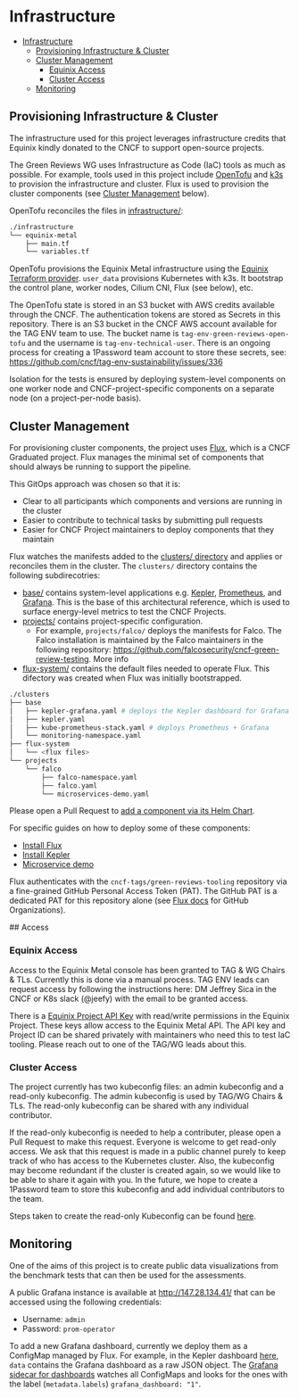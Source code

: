 # Infrastructure

- [Infrastructure](#infrastructure)
  - [Provisioning Infrastructure \& Cluster](#provisioning-infrastructure--cluster)
  - [Cluster Management](#cluster-management)
    - [Equinix Access](#equinix-access)
    - [Cluster Access](#cluster-access)
  - [Monitoring](#monitoring)

## Provisioning Infrastructure & Cluster

The infrastructure used for this project leverages infrastructure credits that Equinix kindly donated to the CNCF to support open-source projects.

The Green Reviews WG uses Infrastructure as Code (IaC) tools as much as possible. For example, tools used in this project include [OpenTofu](https://opentofu.org/) and [k3s](https://k3s.io/) to provision the infrastructure and cluster. Flux is used to provision the cluster components (see [Cluster Management](#cluster-management) below).

OpenTofu reconciles the files in [infrastructure/](../../infrastructure/):
```bash
./infrastructure
└── equinix-metal
    ├── main.tf
    └── variables.tf
```

OpenTofu provisions the Equinix Metal infrastructure using the [Equinix Terraform provider](https://github.com/equinix/terraform-provider-equinix). `user_data` provisions Kubernetes with k3s. It bootstrap the control plane, worker nodes, Cilium CNI, Flux (see below), etc.

The OpenTofu state is stored in an S3 bucket with AWS credits available through the CNCF. The authentication tokens are stored as Secrets in this repository. There is an S3 bucket in the CNCF AWS account available for the TAG ENV team to use. The bucket name is `tag-env-green-reviews-open-tofu` and the username is `tag-env-technical-user`. There is an ongoing process for creating a 1Password team account to store these secrets, see: https://github.com/cncf/tag-env-sustainability/issues/336

Isolation for the tests is ensured by deploying system-level components on one worker node and CNCF-project-specific components on a separate node (on a project-per-node basis).

## Cluster Management

For provisioning cluster components, the project uses [Flux](https://fluxcd.io/), which is a CNCF Graduated project. Flux manages the minimal set of components that should always be running to support the pipeline.

This GitOps approach was chosen so that it is:
- Clear to all participants which components and versions are running in the cluster
- Easier to contribute to technical tasks by submitting pull requests
- Easier for CNCF Project maintainers to deploy components that they maintain

Flux watches the manifests added to the [clusters/ directory](../clusters/) and applies or reconciles them in the cluster. The `clusters/` directory contains the following subdirecotries:
- [base/](../../clusters/base/) contains system-level applications e.g. [Kepler](https://www.cncf.io/projects/kepler/), [Prometheus](https://www.cncf.io/projects/prometheus/), and [Grafana](https://github.com/grafana/grafana). This is the base of this architectural reference, which is used to surface energy-level metrics to test the CNCF Projects.
- [projects/](../../clusters/projects/) contains project-specific configuration.
  - For example, `projects/falco/` deploys the manifests for Falco. The Falco installation is maintained by the Falco maintainers in the following repository: https://github.com/falcosecurity/cncf-green-review-testing. More info
- [flux-system/](../../clusters/flux-system/) contains the default files needed to operate Flux. This difectory was created when Flux was initially bootstrapped.

```bash
./clusters
├── base
│   ├── kepler-grafana.yaml # deploys the Kepler dashboard for Grafana
│   ├── kepler.yaml
│   ├── kube-prometheus-stack.yaml # deploys Prometheus + Grafana
│   └── monitoring-namespace.yaml
├── flux-system
│   └── <flux files>
└── projects
    └── falco
        ├── falco-namespace.yaml
        ├── falco.yaml
        └── microservices-demo.yaml
```

Please open a Pull Request to [add a component via its Helm Chart](https://fluxcd.io/flux/guides/helmreleases/).

For specific guides on how to deploy some of these components:
- [Install Flux](./install_flux.md)
- [Install Kepler](./install_kepler.md)
- [Microservice demo](./microservices_demo.md)

Flux authenticates with the `cncf-tags/green-reviews-tooling` repository via a fine-grained GitHub Personal Access Token (PAT). The GitHub PAT is a dedicated PAT for this repository alone (see [Flux docs](https://fluxcd.io/flux/installation/bootstrap/github/#github-organization) for GitHub Organizations).

## Access

### Equinix Access

Access to the Equinix Metal console has been granted to TAG & WG Chairs & TLs. Currently this is done via a manual process. TAG ENV leads can request access by following the instructions here: DM Jeffrey Sica in the CNCF or K8s slack (@jeefy) with the email to be granted access.

There is a [Equinix Project API Key](https://deploy.equinix.com/developers/docs/metal/accounts/api-keys/) with read/write permissions in the Equinix Project. These keys allow access to the Equinix Metal API. The API key and Project ID can be shared privately with maintainers who need this to test IaC tooling. Please reach out to one of the TAG/WG leads about this.

### Cluster Access

The project currently has two kubeconfig files: an admin kubeconfig and a read-only kubeconfig. The admin kubeconfig is used by TAG/WG Chairs & TLs. The read-only kubeconfig can be shared with any individual contributor.

If the read-only kubeconfig is needed to help a contributer, please open a Pull Request to make this request. Everyone is welcome to get read-only access. We ask that this request is made in a public channel purely to keep track of who has access to the Kubernetes cluster. Also, the kubeconfig may become redundant if the cluster is created again, so we would like to be able to share it again with you. In the future, we hope to create a 1Password team to store this kubeconfig and add individual contributors to the team.

Steps taken to create the read-only Kubeconfig can be found [here](./read-only-kubeconfig.md).

## Monitoring

One of the aims of this project is to create public data visualizations from the benchmark tests that can then be used for the assessments.

A public Grafana instance is available at http://147.28.134.41/ that can be accessed using the following credentials:
- Username: `admin`
- Password: `prom-operator`

To add a new Grafana dashboard, currently we deploy them as a ConfigMap managed by Flux. For example, in the Kepler dashboard [here](../../clusters/base/kepler-grafana.yaml), `data` contains the Grafana dashboard as a raw JSON object. The [Grafana sidecar for dashboards](https://github.com/grafana/helm-charts/tree/main/charts/grafana#sidecar-for-dashboards) watches all ConfigMaps and looks for the ones with the label (`metadata.labels`) `grafana_dashboard: "1"`.